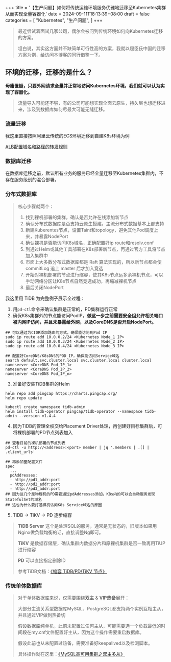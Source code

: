 +++
title = '【生产问题】如何将传统运维环境服务优雅地迁移至Kubernetes集群从而实现全量容器化'
date = 2024-09-11T18:13:39+08:00
draft = false
categories = [
    "Kubernetes",
    "生产问题",
]
+++

> 最近尝试着面试几家公司，偶尔会被问到传统环境如何向Kubernetes迁移的方案。
> 
> 坦白说，其实这方面并不缺简单可行性高的方案，我就以屈臣氏中国的迁移方案为例，给访问本博客的同行借鉴一下。

## 环境的迁移，迁移的是什么？

**毋庸置疑，只要外网请求全量并正常地访问Kubernetes环境，我们就可以认为实现了容器化。**

> 流量导入可能还不够，有的公司可能想实现全面云原生，持久层也想迁移进来，涉及到数据库如何尽最大可能无缝迁移。

### 流量迁移

我这里直接按照阿里云传统的ECS环境迁移到自建K8s环境为例

<!--more-->

[ALB配置域名和路径的转发规则](https://help.aliyun.com/zh/slb/application-load-balancer/user-guide/create-a-domain-name-based-or-url-based-forwarding-rule?spm=a2c4g.11186623.0.0.15ea43b5Hz7twr)

### 数据库迁移

在数据库迁移之前，默认所有业务的服务已经全量迁移至Kubernetes集群内，不存在服务级别的混合部署。

### 分布式数据库

> 核心步骤就两个：
> 1. 找到裸机部署的集群，确认是否允许在线添加新节点
> 2. 确认分布式数据库是否支持云原生搭建，主流分布式数据基本上都支持
> 3. 新建Kuberentes节点，设置Taint和topology，避免其他Pod调度上来，并暴露NodePort
> 4. 确认裸机是否能访问K8s域名，正确配置好ip route和resolv.conf
> 5. 到通过Helm或其他工具部署在K8s部署新节点，再通过官方工具将节点加入集群中
> 6. 市面上大多数分布式数据库都是 Raft 算法实现的，所以新节点都会使 commitLog 追上 master 后才加入竞选
> 7. 开始对裸机部署的节点进行缩容，使其K8s节点远多余裸机节点，可以手动网络分区让K8s节点自然竞选成功，再缩减裸机节点
> 8. 最后关闭NodePort

我这里用 TiDB 为完整例子展示全过程：

1. 用`pd-ctl`命令来确认集群是正常的，PD集群运行正常
2. 确保K8s集群外的节点能访问PodIP，**做这一步之前需要安全组允许相关端口被内网IP访问，并且未暴露给外网，以及CoreDNS是否开启NodePort。**
```shell
## 可以通过为CIDR添加路由的方式，确保能访问到Pod IP
sudo ip route add 10.0.0.2/24 <Kubernetes Node_1 IP>
sudo ip route add 10.0.0.3/24 <Kubernetes Node_2 IP>
sudo ip route add 10.0.0.4/24 <Kubernetes Node_3 IP>

## 配置好CoreDNS/K8sDNS的POD IP，确保能访问Service域名
search default.svc.cluster.local svc.cluster.local cluster.local
nameserver <CoreDNS Pod_IP_1>
nameserver <CoreDNS Pod_IP_2>
nameserver <CoreDNS Pod_IP_n>
```

3. 准备好安装TiDB集群的Helm
```shell
helm repo add pingcap https://charts.pingcap.org/
helm repo update

kubectl create namespace tidb-admin
helm install tidb-operator pingcap/tidb-operator --namespace tidb-admin --version v1.4.4
```

4. 因为TiDB的管理全权交给Placement Driver处理，再创建好目标集群后，可将裸机部署的PD节点列表加入
```shell
## 查看目前的裸机部署的节点列表
pd-ctl -u http://<address>:<port> member | jq '.members | .[] | .client_urls'

## 再添加至配置文件
spec
  ...
  pdAddresses:
  - http://pd1_addr:port
  - http://pd2_addr:port
  - http://pd3_addr:port
## 因为这几个是物理机的PD需要通过pdAddresses添加，K8s内的可以会自动服务发现StatefulSet的域名
## 这也为什么要打通裸机访问K8s Service域名的原因
```

5. TiDB -> TiKV -> PD 逐步缩容

> **TiDB Server** 这个是处理SQL的服务，通常是无状态的，旧版本如果用Nginx做负载均衡的话，直接调整Ng即可。
> 
> **TiKV** 是数据存储层，确认集群内数据分片和原裸机集群是否一致再用TiUP进行缩容
> 
> **PD** 可以直接指定删除ID
> 
> 参考TiDB文档：[《缩容 TiDB/PD/TiKV 节点》](https://docs.pingcap.com/zh/tidb/stable/scale-tidb-using-tiup#%E7%BC%A9%E5%AE%B9-tidbpdtikv-%E8%8A%82%E7%82%B9)

### 传统单体数据库

> 对于单体数据库来说，仅需要围绕**双主** & **VIP热备**展开：
> 
> 大部分主流关系型数据库MySQL、PostgreSQL都支持两个实例互相主从，并且通过VIP做到热备切
> 
> 假设数据库纯单机，此前未配置过任何主从，可能需要选一个负载最低的时间段在my.cnf文件配置好主从，因为这个操作需要重启数据库。
> 
> 假设此前也从未配置过热备，需要准备好keepalived以及检测脚本。
>
> 具体操作就在这里：[《MySQL高可用集群之双主多从》](https://huangzhongde.cn/post/Linux/MySQL_High_Avaliablity_Cluster/)
